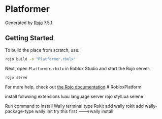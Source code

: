 # Platformer
Generated by [Rojo](https://github.com/rojo-rbx/rojo) 7.5.1.

## Getting Started
To build the place from scratch, use:

```bash
rojo build -o "Platformer.rbxlx"
```

Next, open `Platformer.rbxlx` in Roblox Studio and start the Rojo server:

```bash
rojo serve
```

For more help, check out [the Rojo documentation](https://rojo.space/docs).#   R o b l o x P l a t f o r m 

install follwoing extensions 
 luau language server
rojo
stylLua
selene

Run command to install Wally terminal type 
Rokit add wally
rokit add wally-package-type
wally init
try this first --->wally install

